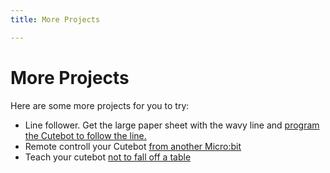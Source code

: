 ```yaml
---
title: More Projects

---
```



# More Projects

Here are some more projects for you to try:

* Line follower. Get the large paper sheet with the wavy line and [program the Cutebot to follow the line. ](https://wiki.elecfreaks.com/en/microbit/microbit-smart-car/microbit-smart-cutebot/cutebot_case08)
* Remote controll your Cutebot [from another Micro:bit](https://wiki.elecfreaks.com/en/microbit/microbit-smart-car/microbit-smart-cutebot/cutebot_case11)
* Teach your cutebot [not to fall off a table](https://wiki.elecfreaks.com/en/microbit/microbit-smart-car/microbit-smart-cutebot/cutebot_case07)
